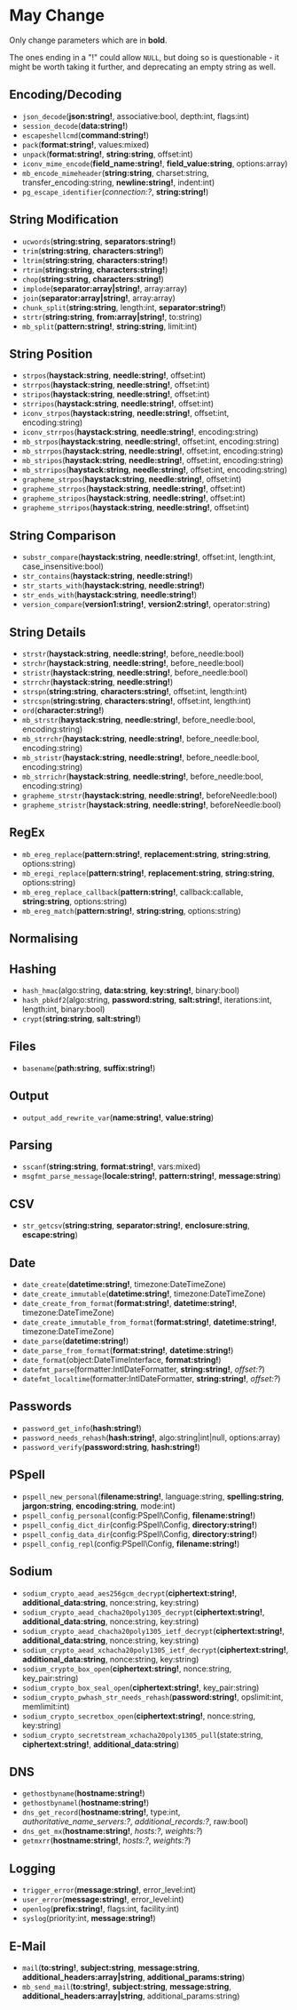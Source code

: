 # May Change

Only change parameters which are in **bold**.

The ones ending in a "!" could allow `NULL`, but doing so is questionable - it might be worth taking it further, and deprecating an empty string as well.

## Encoding/Decoding

- `json_decode`(**json:string!**, associative:bool, depth:int, flags:int)
- `session_decode`(**data:string!**)
- `escapeshellcmd`(**command:string!**)
- `pack`(**format:string!**, values:mixed)
- `unpack`(**format:string!**, **string:string**, offset:int)
- `iconv_mime_encode`(**field_name:string!**, **field_value:string**, options:array)
- `mb_encode_mimeheader`(**string:string**, charset:string, transfer_encoding:string, **newline:string!**, indent:int)
- `pg_escape_identifier`(_connection:?_, **string:string!**)

## String Modification

- `ucwords`(**string:string**, **separators:string!**)
- `trim`(**string:string**, **characters:string!**)
- `ltrim`(**string:string**, **characters:string!**)
- `rtrim`(**string:string**, **characters:string!**)
- `chop`(**string:string**, **characters:string!**)
- `implode`(**separator:array|string!**, array:array)
- `join`(**separator:array|string!**, array:array)
- `chunk_split`(**string:string**, length:int, **separator:string!**)
- `strtr`(**string:string**, **from:array|string!**, to:string)
- `mb_split`(**pattern:string!**, **string:string**, limit:int)

## String Position

- `strpos`(**haystack:string**, **needle:string!**, offset:int)
- `strrpos`(**haystack:string**, **needle:string!**, offset:int)
- `stripos`(**haystack:string**, **needle:string!**, offset:int)
- `strripos`(**haystack:string**, **needle:string!**, offset:int)
- `iconv_strpos`(**haystack:string**, **needle:string!**, offset:int, encoding:string)
- `iconv_strrpos`(**haystack:string**, **needle:string!**, encoding:string)
- `mb_strpos`(**haystack:string**, **needle:string!**, offset:int, encoding:string)
- `mb_strrpos`(**haystack:string**, **needle:string!**, offset:int, encoding:string)
- `mb_stripos`(**haystack:string**, **needle:string!**, offset:int, encoding:string)
- `mb_strripos`(**haystack:string**, **needle:string!**, offset:int, encoding:string)
- `grapheme_strpos`(**haystack:string**, **needle:string!**, offset:int)
- `grapheme_strrpos`(**haystack:string**, **needle:string!**, offset:int)
- `grapheme_stripos`(**haystack:string**, **needle:string!**, offset:int)
- `grapheme_strripos`(**haystack:string**, **needle:string!**, offset:int)

## String Comparison

- `substr_compare`(**haystack:string**, **needle:string!**, offset:int, length:int, case_insensitive:bool)
- `str_contains`(**haystack:string**, **needle:string!**)
- `str_starts_with`(**haystack:string**, **needle:string!**)
- `str_ends_with`(**haystack:string**, **needle:string!**)
- `version_compare`(**version1:string!**, **version2:string!**, operator:string)

## String Details

- `strstr`(**haystack:string**, **needle:string!**, before_needle:bool)
- `strchr`(**haystack:string**, **needle:string!**, before_needle:bool)
- `stristr`(**haystack:string**, **needle:string!**, before_needle:bool)
- `strrchr`(**haystack:string**, **needle:string!**)
- `strspn`(**string:string**, **characters:string!**, offset:int, length:int)
- `strcspn`(**string:string**, **characters:string!**, offset:int, length:int)
- `ord`(**character:string!**)
- `mb_strstr`(**haystack:string**, **needle:string!**, before_needle:bool, encoding:string)
- `mb_strrchr`(**haystack:string**, **needle:string!**, before_needle:bool, encoding:string)
- `mb_stristr`(**haystack:string**, **needle:string!**, before_needle:bool, encoding:string)
- `mb_strrichr`(**haystack:string**, **needle:string!**, before_needle:bool, encoding:string)
- `grapheme_strstr`(**haystack:string**, **needle:string!**, beforeNeedle:bool)
- `grapheme_stristr`(**haystack:string**, **needle:string!**, beforeNeedle:bool)

## RegEx

- `mb_ereg_replace`(**pattern:string!**, **replacement:string**, **string:string**, options:string)
- `mb_eregi_replace`(**pattern:string!**, **replacement:string**, **string:string**, options:string)
- `mb_ereg_replace_callback`(**pattern:string!**, callback:callable, **string:string**, options:string)
- `mb_ereg_match`(**pattern:string!**, **string:string**, options:string)

## Normalising


## Hashing

- `hash_hmac`(algo:string, **data:string**, **key:string!**, binary:bool)
- `hash_pbkdf2`(algo:string, **password:string**, **salt:string!**, iterations:int, length:int, binary:bool)
- `crypt`(**string:string**, **salt:string!**)

## Files

- `basename`(**path:string**, **suffix:string!**)

## Output

- `output_add_rewrite_var`(**name:string!**, **value:string**)

## Parsing

- `sscanf`(**string:string**, **format:string!**, vars:mixed)
- `msgfmt_parse_message`(**locale:string!**, **pattern:string!**, **message:string**)

## CSV

- `str_getcsv`(**string:string**, **separator:string!**, **enclosure:string**, **escape:string**)

## Date

- `date_create`(**datetime:string!**, timezone:DateTimeZone)
- `date_create_immutable`(**datetime:string!**, timezone:DateTimeZone)
- `date_create_from_format`(**format:string!**, **datetime:string!**, timezone:DateTimeZone)
- `date_create_immutable_from_format`(**format:string!**, **datetime:string!**, timezone:DateTimeZone)
- `date_parse`(**datetime:string!**)
- `date_parse_from_format`(**format:string!**, **datetime:string!**)
- `date_format`(object:DateTimeInterface, **format:string!**)
- `datefmt_parse`(formatter:IntlDateFormatter, **string:string!**, _offset:?_)
- `datefmt_localtime`(formatter:IntlDateFormatter, **string:string!**, _offset:?_)

## Passwords

- `password_get_info`(**hash:string!**)
- `password_needs_rehash`(**hash:string!**, algo:string|int|null, options:array)
- `password_verify`(**password:string**, **hash:string!**)

## PSpell

- `pspell_new_personal`(**filename:string!**, language:string, **spelling:string**, **jargon:string**, **encoding:string**, mode:int)
- `pspell_config_personal`(config:PSpell\Config, **filename:string!**)
- `pspell_config_dict_dir`(config:PSpell\Config, **directory:string!**)
- `pspell_config_data_dir`(config:PSpell\Config, **directory:string!**)
- `pspell_config_repl`(config:PSpell\Config, **filename:string!**)

## Sodium

- `sodium_crypto_aead_aes256gcm_decrypt`(**ciphertext:string!**, **additional_data:string**, nonce:string, key:string)
- `sodium_crypto_aead_chacha20poly1305_decrypt`(**ciphertext:string!**, **additional_data:string**, nonce:string, key:string)
- `sodium_crypto_aead_chacha20poly1305_ietf_decrypt`(**ciphertext:string!**, **additional_data:string**, nonce:string, key:string)
- `sodium_crypto_aead_xchacha20poly1305_ietf_decrypt`(**ciphertext:string!**, **additional_data:string**, nonce:string, key:string)
- `sodium_crypto_box_open`(**ciphertext:string!**, nonce:string, key_pair:string)
- `sodium_crypto_box_seal_open`(**ciphertext:string!**, key_pair:string)
- `sodium_crypto_pwhash_str_needs_rehash`(**password:string!**, opslimit:int, memlimit:int)
- `sodium_crypto_secretbox_open`(**ciphertext:string!**, nonce:string, key:string)
- `sodium_crypto_secretstream_xchacha20poly1305_pull`(state:string, **ciphertext:string!**, **additional_data:string**)

## DNS

- `gethostbyname`(**hostname:string!**)
- `gethostbynamel`(**hostname:string!**)
- `dns_get_record`(**hostname:string!**, type:int, _authoritative_name_servers:?_, _additional_records:?_, raw:bool)
- `dns_get_mx`(**hostname:string!**, _hosts:?_, _weights:?_)
- `getmxrr`(**hostname:string!**, _hosts:?_, _weights:?_)

## Logging

- `trigger_error`(**message:string!**, error_level:int)
- `user_error`(**message:string!**, error_level:int)
- `openlog`(**prefix:string!**, flags:int, facility:int)
- `syslog`(priority:int, **message:string!**)

## E-Mail

- `mail`(**to:string!**, **subject:string**, **message:string**, **additional_headers:array|string**, **additional_params:string**)
- `mb_send_mail`(**to:string!**, **subject:string**, **message:string**, **additional_headers:array|string**, additional_params:string)
